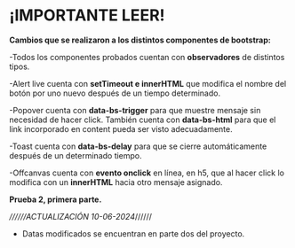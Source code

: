 # ¡IMPORTANTE LEER!

**Cambios que se realizaron a los distintos componentes de bootstrap:**

-Todos los componentes probados cuentan con **observadores** de distintos tipos.

-Alert live cuenta con **setTimeout e innerHTML** que modifica el nombre del botón por uno nuevo después de un tiempo determinado.

-Popover cuenta con **data-bs-trigger** para que muestre mensaje sin necesidad de hacer click. También cuenta con **data-bs-html** para que el link incorporado en content pueda ser visto adecuadamente.

-Toast cuenta con **data-bs-delay** para que se cierre automáticamente después de un determinado tiempo.

-Offcanvas cuenta con **evento onclick** en línea, en h5, que al hacer click lo modifica con un **innerHTML** hacia otro mensaje asignado.


**Prueba 2, primera parte.**

*//////ACTUALIZACIÓN 10-06-2024*//////
- Datas modificados se encuentran en parte dos del proyecto.

